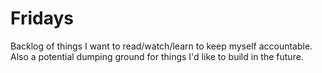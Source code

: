 # Fridays

Backlog of things I want to read/watch/learn to keep myself accountable. Also a
potential dumping ground for things I'd like to build in the future.
